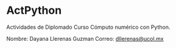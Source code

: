 # ActPython
Actividades de Diplomado Curso Cómputo numérico con Python.

Nombre: Dayana Llerenas Guzman
Correo: dllerenas@ucol.mx

